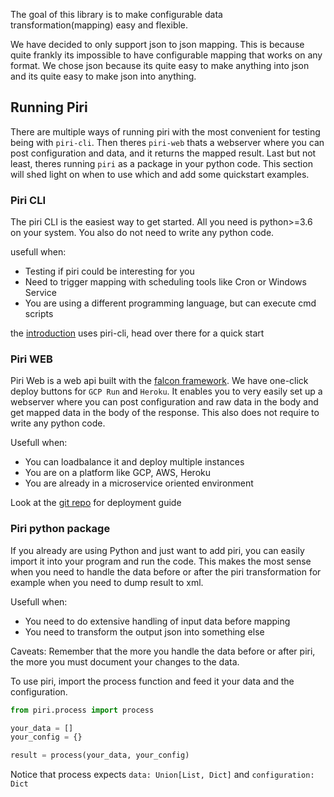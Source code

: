 The goal of this library is to make configurable data transformation(mapping) easy and flexible.

We have decided to only support json to json mapping. This is because quite frankly its impossible to have configurable mapping that works on any format. We chose json because its quite easy to make anything into json and its quite easy to make json into anything.


## Running Piri

There are multiple ways of running piri with the most convenient for testing being with `piri-cli`. Then theres `piri-web` thats a webserver where you can post configuration and data, and it returns the mapped result. Last but not least, theres running `piri` as a package in your python code. This section will shed light on when to use which and add some quickstart examples.

### Piri CLI

The piri CLI is the easiest way to get started. All you need is python>=3.6 on your system. You also do not need to write any python code.

usefull when:

* Testing if piri could be interesting for you
* Need to trigger mapping with scheduling tools like Cron or Windows Service
* You are using a different programming language, but can execute cmd scripts

the [introduction](../introduction) uses piri-cli, head over there for a quick start

### Piri WEB

Piri Web is a web api built with the [falcon framework](https://falconframework.org/). We have one-click deploy buttons for `GCP Run` and `Heroku`. It enables you to very easily set up a webserver where you can post configuration and raw data in the body and get mapped data in the body of the response. This also does not require to write any python code.

Usefull when:

* You can loadbalance it and deploy multiple instances
* You are on a platform like GCP, AWS, Heroku
* You are already in a microservice oriented environment

Look at the [git repo](https://github.com/greenbird/piri-web) for deployment guide

### Piri python package

If you already are using Python and just want to add piri, you can easily import it into your program and run the code. This makes the most sense when you need to handle the data before or after the piri transformation for example when you need to dump result to xml.

Usefull when:

* You need to do extensive handling of input data before mapping
* You need to transform the output json into something else

Caveats:
Remember that the more you handle the data before or after piri, the more you must document your changes to the data.

To use piri, import the process function and feed it your data and the configuration.

```python
from piri.process import process

your_data = []
your_config = {}

result = process(your_data, your_config)
```

Notice that process expects `data: Union[List, Dict]` and `configuration: Dict`
